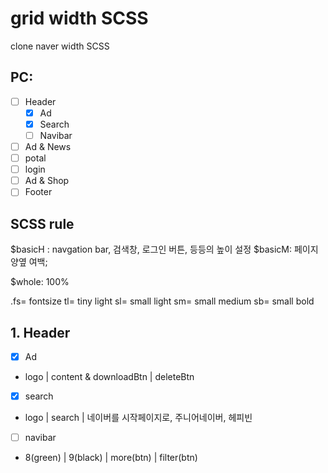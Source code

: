 # grid width SCSS
clone naver width SCSS


## PC:
- [ ] Header
  - [x] Ad
  - [x] Search
  - [ ] Navibar
- [ ] Ad & News
- [ ] potal
- [ ] login
- [ ] Ad & Shop
- [ ] Footer

## SCSS rule
$basicH : navgation bar, 검색창, 로그인 버튼, 등등의 높이 설정
$basicM: 페이지 양옆 여백;

$whole: 100%

.fs= fontsize
tl= tiny light
sl= small light
sm= small medium
sb= small bold



## 1. Header 
- [x] Ad
 - logo | content & downloadBtn | deleteBtn
- [x] search
 - logo | search | 네이버를 시작페이지로, 주니어네이버, 헤피빈
- [ ] navibar
 - 8(green) | 9(black) | more(btn) | filter(btn)
